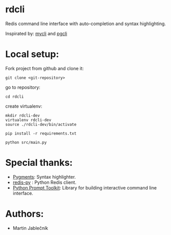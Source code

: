 # rdcli

Redis command line interface with auto-completion and syntax highlighting.

Inspirated by: [mycli](http://mycli.net) and [pgcli](http://pgcli.net) 




# Local setup:

  Fork project from github and clone it:
  
  ```
  git clone <git-repository>
  ```

  
  go to repository:
  ```
  cd rdcli
  ```
  
  create virtualenv:
```
mkdir rdcli-dev
virtualenv rdcli-dev
source ./rdcli-dev/bin/activate

pip install -r requirements.txt

python src/main.py
```


# Special thanks:

 - [Pygments](http://pygments.org/): Syntax highlighter.
 - [redis-py](https://github.com/andymccurdy/redis-py) : Python Redis client.
 - [Python Prompt Toolkit](https://github.com/jonathanslenders/python-prompt-toolkit): Library for building interactive command line interface.



# Authors:

 - Martin Jablečník
